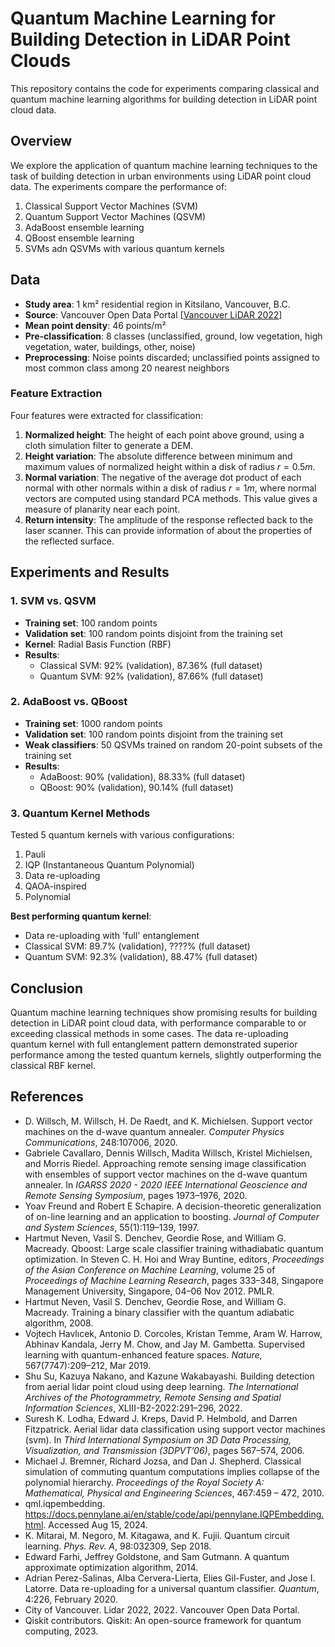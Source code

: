 # Quantum Machine Learning for Building Detection in LiDAR Point Clouds

This repository contains the code for experiments comparing classical and quantum machine learning algorithms for building detection in LiDAR point cloud data.

## Overview

We explore the application of quantum machine learning techniques to the task of building detection in urban environments using LiDAR point cloud data. The experiments compare the performance of:

1. Classical Support Vector Machines (SVM)
2. Quantum Support Vector Machines (QSVM)
3. AdaBoost ensemble learning
4. QBoost ensemble learning
5. SVMs adn QSVMs with various quantum kernels

## Data

- **Study area**: 1 km² residential region in Kitsilano, Vancouver, B.C.
- **Source**: Vancouver Open Data Portal [[Vancouver LiDAR 2022](https://opendata.vancouver.ca/explore/dataset/lidar-2022/information/)]
- **Mean point density**: 46 points/m²
- **Pre-classification**: 8 classes (unclassified, ground, low vegetation, high vegetation, water, buildings, other, noise)
- **Preprocessing**: Noise points discarded; unclassified points assigned to most common class among 20 nearest neighbors

### Feature Extraction

Four features were extracted for classification:
1. **Normalized height**: The height of each point above ground, using a cloth simulation filter to generate a DEM.
2. **Height variation**: The absolute difference between minimum and maximum values of normalized height within a disk of radius $r = 0.5m$.
3. **Normal variation**: The negative of the average dot product of each normal with other normals within a disk of radius $r = 1m$, where normal vectors are computed using standard PCA methods. This value gives a measure of planarity near each point. 
4. **Return intensity**: The amplitude of the response reflected back to the laser scanner.  This can provide information of about the properties of the reflected surface.

## Experiments and Results

### 1. SVM vs. QSVM

- **Training set**: 100 random points
- **Validation set**: 100 random points disjoint from the training set
- **Kernel**: Radial Basis Function (RBF)
- **Results**:
  - Classical SVM: 92% (validation), 87.36% (full dataset)
  - Quantum SVM: 92% (validation), 87.66% (full dataset)

### 2. AdaBoost vs. QBoost

- **Training set**: 1000 random points
- **Validation set**: 100 random points disjoint from the training set
- **Weak classifiers**: 50 QSVMs trained on random 20-point subsets of the training set
- **Results**:
  - AdaBoost: 90% (validation), 88.33% (full dataset)
  - QBoost: 90% (validation), 90.14% (full dataset)

### 3. Quantum Kernel Methods

Tested 5 quantum kernels with various configurations:
1. Pauli
2. IQP (Instantaneous Quantum Polynomial)
3. Data re-uploading
4. QAOA-inspired
5. Polynomial

**Best performing quantum kernel**:
- Data re-uploading with 'full' entanglement
- Classical SVM: 89.7% (validation), ????% (full dataset)
- Quantum SVM: 92.3% (validation), 88.47% (full dataset)

## Conclusion

Quantum machine learning techniques show promising results for building detection in LiDAR point cloud data, with performance comparable to or exceeding classical methods in some cases. The data re-uploading quantum kernel with full entanglement pattern demonstrated superior performance among the tested quantum kernels, slightly outperforming the classical RBF kernel.

## References

- D. Willsch, M. Willsch, H. De Raedt, and K. Michielsen. Support vector machines on the d-wave quantum annealer. _Computer Physics Communications_, 248:107006, 2020.
- Gabriele Cavallaro, Dennis Willsch, Madita Willsch, Kristel Michielsen, and Morris Riedel. Approaching remote sensing image classification with ensembles of support vector machines on the d-wave quantum annealer. In _IGARSS 2020 - 2020 IEEE International Geoscience and Remote Sensing Symposium_, pages 1973–1976, 2020.
- Yoav Freund and Robert E Schapire. A decision-theoretic generalization of on-line learning and an application to boosting. _Journal of Computer and System Sciences_, 55(1):119–139, 1997.
- Hartmut Neven, Vasil S. Denchev, Geordie Rose, and William G. Macready. Qboost: Large scale classifier training withadiabatic quantum optimization. In Steven C. H. Hoi and Wray Buntine, editors, _Proceedings of the Asian Conference on Machine Learning_, volume 25 of _Proceedings of Machine Learning Research_, pages 333–348, Singapore Management University, Singapore, 04–06 Nov 2012. PMLR.
- Hartmut Neven, Vasil S. Denchev, Geordie Rose, and William G. Macready. Training a binary classifier with the quantum adiabatic algorithm, 2008.
- Vojtech Havlıcek, Antonio D. Corcoles, Kristan Temme, Aram W. Harrow, Abhinav Kandala, Jerry M. Chow, and Jay M. Gambetta. Supervised learning with quantum-enhanced feature spaces. _Nature_, 567(7747):209–212, Mar 2019.
- Shu Su, Kazuya Nakano, and Kazune Wakabayashi. Building detection from aerial lidar point cloud using deep learning. _The International Archives of the Photogrammetry, Remote Sensing and Spatial Information Sciences_, XLIII-B2-2022:291–296, 2022.
- Suresh K. Lodha, Edward J. Kreps, David P. Helmbold, and Darren Fitzpatrick. Aerial lidar data classification using support vector machines (svm). In _Third International Symposium on 3D Data Processing, Visualization, and Transmission (3DPVT’06)_, pages 567–574, 2006.
- Michael J. Bremner, Richard Jozsa, and Dan J. Shepherd. Classical simulation of commuting quantum computations implies collapse of the polynomial hierarchy. _Proceedings of the Royal Society A: Mathematical, Physical and Engineering Sciences_, 467:459 – 472, 2010.
- qml.iqpembedding. <https://docs.pennylane.ai/en/stable/code/api/pennylane.IQPEmbedding.html>. Accessed Aug 15, 2024.
- K. Mitarai, M. Negoro, M. Kitagawa, and K. Fujii. Quantum circuit learning. _Phys. Rev. A_, 98:032309, Sep 2018.
- Edward Farhi, Jeffrey Goldstone, and Sam Gutmann. A quantum approximate optimization algorithm, 2014.
- Adrian Perez-Salinas, Alba Cervera-Lierta, Elies Gil-Fuster, and Jose I. Latorre. Data re-uploading for a universal quantum classifier. _Quantum_, 4:226, February 2020.
- City of Vancouver. Lidar 2022, 2022. Vancouver Open Data Portal.
- Qiskit contributors. Qiskit: An open-source framework for quantum computing, 2023.
